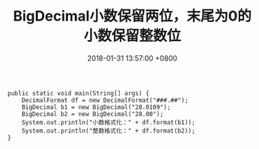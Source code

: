 ﻿---
title: BigDecimal小数保留两位，末尾为0的小数保留整数位
date: 2018-01-31 13:57:00 +0800
layout: post
permalink: /blog/2018/01/31/BigDecimal小数保留两位，末尾为0的小数保留整数位.html
categories:
  - 问题一箩筐
tags:
  - JAVA
  - BigDecimal
---

```
public static void main(String[] args) {
	DecimalFormat df = new DecimalFormat("###.##");
    BigDecimal b1 = new BigDecimal("28.0109");
    BigDecimal b2 = new BigDecimal("28.00");
    System.out.println("小数格式化：" + df.format(b1));
    System.out.println("整数格式化：" + df.format(b2));
}
```